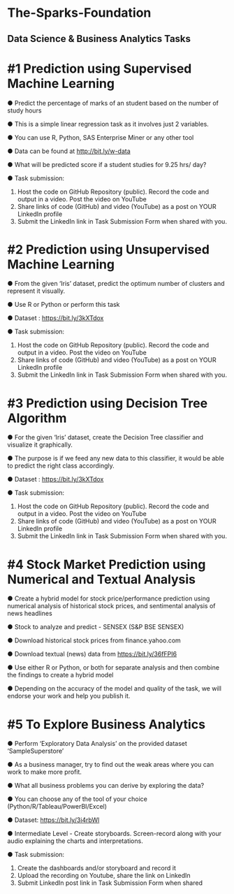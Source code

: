 # The-Sparks-Foundation

## Data Science & Business Analytics Tasks

# #1 Prediction using Supervised Machine Learning
● Predict the percentage of marks of an student based on the number of 
study hours 

● This is a simple linear regression task as it involves just 2 variables.

● You can use R, Python, SAS Enterprise Miner or any other tool 

● Data can be found at http://bit.ly/w-data 

● What will be predicted score if a student studies for 9.25 hrs/ day?

● Task submission: 
1. Host the code on GitHub Repository (public). Record the code and output in a video. Post the video on YouTube
2. Share links of code (GitHub) and video (YouTube) as a post on YOUR LinkedIn profile
3. Submit the LinkedIn link in Task Submission Form when shared with you.

# #2 Prediction using Unsupervised Machine Learning
● From the given ‘Iris’ dataset, predict the optimum number of clusters and represent it visually. 

● Use R or Python or perform this task

● Dataset : https://bit.ly/3kXTdox

● Task submission: 
1. Host the code on GitHub Repository (public). Record the code and output in a video. Post the video on YouTube
2. Share links of code (GitHub) and video (YouTube) as a post on YOUR LinkedIn profile
3. Submit the LinkedIn link in Task Submission Form when shared with you.

# #3 Prediction using Decision Tree Algorithm
● For the given ‘Iris’ dataset, create the Decision Tree classifier and visualize it graphically.

● The purpose is if we feed any new data to this  classifier, it would be able to predict the right class accordingly. 

● Dataset : https://bit.ly/3kXTdox

● Task submission:
1. Host the code on GitHub Repository (public). Record the code and output in a video. Post the video on YouTube 
2. Share links of code (GitHub) and video (YouTube) as a post on YOUR LinkedIn profile 
3. Submit the LinkedIn link in Task Submission Form when shared with you.

# #4 Stock Market Prediction using Numerical and Textual Analysis
● Create a hybrid model for stock price/performance prediction using numerical analysis of historical stock prices, and sentimental analysis of news headlines 

● Stock to analyze and predict - SENSEX (S&P BSE SENSEX) 

● Download historical stock prices from finance.yahoo.com 

● Download textual (news) data from https://bit.ly/36fFPI6 

● Use either R or Python, or both for separate analysis and then combine the findings to create a hybrid model 

● Depending on the accuracy of the model and quality of the task, we will endorse your work and help you publish it.

# #5 To Explore Business Analytics
● Perform ‘Exploratory Data Analysis’ on the provided dataset  ‘SampleSuperstore’ 

● As a business manager, try to find out the weak areas where you can work to make more profit.  

● What all business problems you can derive by exploring the  data? 

● You can choose any of the tool of your choice  (Python/R/Tableau/PowerBI/Excel) 

● Dataset: https://bit.ly/3i4rbWl 

● Intermediate Level - Create storyboards. Screen-record along with your audio explaining the charts and interpretations. 

● Task submission: 
1. Create the dashboards and/or storyboard and record it 
2. Upload the recording on Youtube, share the link on LinkedIn 
3. Submit LinkedIn post link in Task Submission Form when shared

